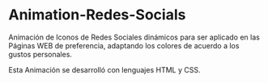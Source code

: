 # Animation-Redes-Socials
Animación de Iconos de Redes Sociales dinámicos para ser aplicado en las Páginas WEB de preferencia, adaptando los colores
de acuerdo a los gustos personales.

Esta Animación se desarrolló con lenguajes HTML y CSS.
